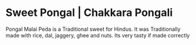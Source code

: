 # Sweet Pongal | Chakkara Pongali

 Pongal Malai Peda is a Traditional sweet for Hindus. It was Traditionally made with rice, dal, jaggery, ghee and nuts. Its very tasty if made correctly




